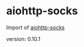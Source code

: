 # aiohttp-socks

Import of [aiohttp-socks](https://github.com/romis2012/aiohttp-socks)

version: 0.10.1
